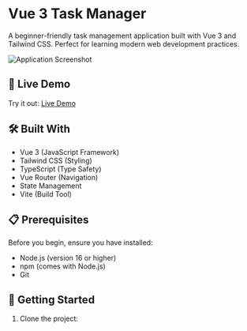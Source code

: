 # Vue 3 Task Manager

A beginner-friendly task management application built with Vue 3 and Tailwind CSS. Perfect for learning modern web development practices.

![Application Screenshot](./public/crud.png)


## 🚀 Live Demo

Try it out: [Live Demo](https://vue3-tailwind-todo.vercel.app/)

## 🛠️ Built With

- Vue 3 (JavaScript Framework)
- Tailwind CSS (Styling)
- TypeScript (Type Safety)
- Vue Router (Navigation)
- State Management
- Vite (Build Tool)

## 📋 Prerequisites

Before you begin, ensure you have installed:
- Node.js (version 16 or higher)
- npm (comes with Node.js)
- Git

## 🎯 Getting Started

1. Clone the project:

